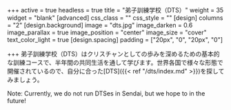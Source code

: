 +++
active = true
headless = true
title = "弟子訓練学校（DTS）"
weight = 35
widget = "blank"
[advanced]
css_class = ""
css_style = ""
[design]
columns = "2"
[design.background]
image = "dts.jpg"
image_darken = 0.6
image_parallax = true
image_position = "center"
image_size = "cover"
text_color_light = true
[design.spacing]
padding = ["20px", "0", "20px", "0"]

+++
弟子訓練学校（DTS）はクリスチャンとしての歩みを深めるための基本的な訓練コースで、半年間の共同生活を通して学びます。世界各国で様々な形態で開催されているので、自分に合った[DTS]({{< ref "/dts/index.md" >}})を探してみましょう。

Note: Currently, we do not run DTSes in Sendai, but we hope to in the future!
